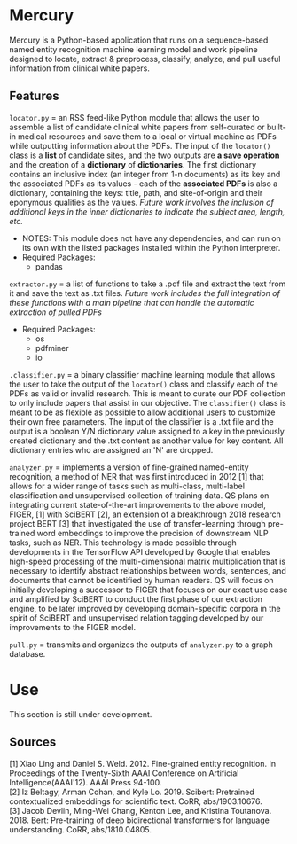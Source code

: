 # Mercury

Mercury is a Python-based application that runs on a sequence-based named entity recognition machine learning model and work pipeline designed to locate, extract & preprocess, classify, analyze, and pull useful information from clinical white papers. 

## Features
`locator.py` = an RSS feed-like Python module that allows the user to assemble a list of candidate clinical white papers from self-curated or built-in medical resources and save them to a local or virtual machine as PDFs while outputting information about the PDFs. The input of the `locator()` class is a __list__ of candidate sites, and the two outputs are __a save operation__ and the creation of a __dictionary__ of __dictionaries__. The first dictionary contains an inclusive index (an integer from 1-n documents) as its key and the associated PDFs as its values - each of the __associated PDFs__ is also a dictionary, containing the keys: title, path, and site-of-origin and their eponymous qualities as the values. _Future work involves the inclusion of additional keys in the inner dictionaries to indicate the subject area, length, etc._
  * NOTES: This module does not have any dependencies, and can run on its own with the listed packages installed within the Python interpreter. 
  * Required Packages:
    - pandas
    
`extractor.py` = a list of functions to take a .pdf file and extract the text from it and save the text as .txt files. _Future work includes the full integration of these functions with a main pipeline that can handle the automatic extraction of pulled PDFs_
  * Required Packages:
    - os
    - pdfminer
    - io

`.classifier.py` = a binary classifier machine learning module that allows the user to take the output of the `locator()` class and classify each of the PDFs as valid or invalid research. This is meant to curate our PDF collection to only include papers that assist in our objective. The  `classifier()` class is meant to be as flexible as possible to allow additional users to customize their own free parameters. The input of the classifier is a .txt file and the output is a boolean Y/N dictionary value assigned to a key in the previously created dictionary and the .txt content as another value for key content. All dictionary entries who are assigned an 'N' are dropped. 

`analyzer.py` = implements a version of fine-grained named-entity recognition, a method of NER that was first introduced in 2012 [1] that allows for a wider range of tasks such as multi-class, multi-label classification and unsupervised collection of training data. QS plans on integrating current state-of-the-art improvements to the above model, FIGER, [1] with SciBERT [2], an extension of a breakthrough 2018 research project BERT [3] that investigated the use of transfer-learning through pre-trained word embeddings to improve the precision of downstream NLP tasks, such as NER. This technology is made possible through developments in the TensorFlow API developed by Google that enables high-speed processing of the multi-dimensional matrix multiplication that is necessary to identify abstract relationships between words, sentences, and documents that cannot be identified by human readers. QS will focus on initially developing a successor to FIGER that focuses on our exact use case and amplified by SciBERT to conduct the first phase of our extraction engine, to be later improved by developing domain-specific corpora in the spirit of SciBERT and unsupervised relation tagging developed by our improvements to the FIGER model.

`pull.py` = transmits and organizes the outputs of `analyzer.py` to a graph database. 

# Use
This section is still under development. 


## Sources
[1] Xiao Ling and Daniel S. Weld. 2012. Fine-grained entity recognition. In Proceedings of the Twenty-Sixth AAAI Conference on Artificial Intelligence(AAAI'12). AAAI Press 94-100.<br>
[2] Iz Beltagy, Arman Cohan, and Kyle Lo. 2019. Scibert: Pretrained contextualized embeddings for scientific text. CoRR, abs/1903.10676.<br>
[3] Jacob Devlin, Ming-Wei Chang, Kenton Lee, and Kristina Toutanova. 2018. Bert: Pre-training of deep bidirectional transformers for language understanding. CoRR, abs/1810.04805.

